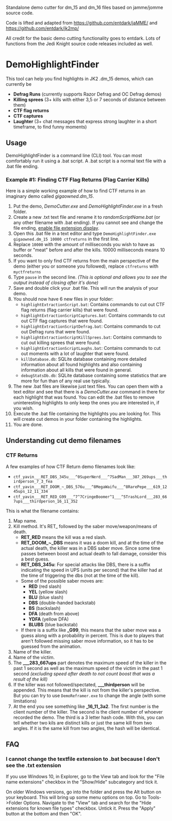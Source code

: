
Standalone demo cutter for dm_15 and dm_16 files based on jamme/jomme source code.

Code is lifted and adapted from https://github.com/entdark/jaMME/ and https://github.com/entdark/jk2mp/

All credit for the basic demo cutting functionality goes to entdark. Lots of functions from the Jedi Knight source code releases included as well. 


# DemoHighlightFinder

This tool can help you find highlights in JK2 .dm_15 demos, which can currently be

- **Defrag Runs** (currently supports Razor Defrag and OC Defrag demos)
- **Killing sprees** (3+ kills with either 3,5 or 7 seconds of distance between them)
- **CTF flag returns**
- **CTF captures**
- **Laughter** (3+ chat messages that express strong laughter in a short timeframe, to find funny moments)

## Usage

DemoHighlightFinder is a command line (CLI) tool. You can most comfortably run it using a .bat script. A .bat script is a normal text file with a .bat file ending. 

### Example #1: Finding CTF Flag Returns (Flag Carrier Kills)
Here is a simple working example of how to find CTF returns in an imaginary demo called *gigaowned.dm_15*.

1. Put the demo, *DemoCutter.exe* and *DemoHighlightFinder.exe* in a fresh folder.
2. Create a new .txt text file and rename it to *randomScriptName.bat* (or any other filename with .bat ending). If you cannot see and change the file ending, [enable file extension display](#showFileExt).
3. Open this .bat file in a text editor and type ```DemoHighlightFinder.exe gigaowned.dm_15 10000 ctfreturns``` in the first line.
4. Replace ``10000`` with the amount of milliseconds you wish to have as buffer or "meat" before and after the kills. 10000 milliseconds means 10 seconds.
5. If you want to only find CTF returns from the main perspective of the demo (either you or someone you followed), replace ``ctfreturns`` with ``myctfreturns``
6. Type ```pause``` in the second line. *(This is optional and allows you to see the output instead of closing after it's done)*
7. Save and double click your .bat file.  This will run the analysis of your demo.
8. You should now have 6 new files in your folder:
	- ``highlightExtractionScript.bat``: Contains commands to cut out CTF flag returns (flag carrier kills) that were found.
	- ``highlightExtractionScriptCaptures.bat``: Contains commands to cut out CTF flag captures that were found.
	- ``highlightExtractionScriptDefrag.bat``: Contains commands to cut out Defrag runs that were found.
	- ``highlightExtractionScriptKillSprees.bat``: Contains commands to cut out killing sprees that were found.
	- ``highlightExtractionScriptLaughs.bat``: Contains commands to cut out moments with a lot of laughter that were found.
	- ``killDatabase.db``: SQLite database containing more detailed information about all found highlights and also containing information about all kills that were found in general.
	- ``debugStatsDb.db``: SQLite database containing some statistics that are more for fun than of any real use typically.
9. The new .bat files are likewise just text files. You can open them with a text editor and see that there is a *DemoCutter.exe* command in there for each highlight that was found. You can edit the .bat files to remove uninteresting highlights to only keep the ones you are interested in, if you wish.
10. Execute the .bat file containing the highlights you are looking for. This will create cut demos in your folder containing the highlights.
11. You are done. 

## Understanding cut demo filenames
### CTF Returns
A few examples of how CTF Return demo filenames look like:
- ``ctf_yavin___RET_DBS_345u___^0SuperNerd___^7SadMan___387_269ups___thirdperson_7_3_fea``
- ``ctf_yavin___RET_DOOM_~_DBS_576u___^8MegaWaifu___^8RarePepe___619_1245ups_12_11_334``
- ``ctf_yavin___RET_RED_G99___^7^7CringeBoomer^1___^5TrashLord___283_667ups___thirdperson_16_11_352``

This is what the filename contains:

1. Map name.
2. Kill method. It's RET_ followed by the saber move/weapon/means of death. 
	- **RET_RED** means the kill was a red slash. 
	- **RET_DOOM_~_DBS** means it was a doom kill, and at the time of the actual death, the killer was in a DBS saber move. Since some time passes between boost and actual death to fall damage, consider this a best guess.
	- **RET_DBS_345u**: For special attacks like DBS, there is a suffix indicating the speed in UPS (units per second) that the killer had at the time of triggering the dbs (not at the time of the kill).
	- Some of the possible saber moves are: 
		- **RED** (red slash)
		- **YEL** (yellow slash)
		- **BLU** (blue slash)
		- **DBS** (double-handed backstab)
		- **BS** (backslash)
		- **DFA** (death from above)
		- **YDFA** (yellow DFA)
		- **BLUBS** (blue backstab)
	- If there is a suffix like **_G99**, this means that the saber move was a guess along with a probability in percent. This is due to players that aren't followed missing saber move information, so it has to be guessed from the animation.
3. Name of the killer.
4. Name of the victim.
5. The **___283_667ups** part denotes the maximum speed of the killer in the past 1 second as well as the maximum speed of the victim in the past 1 second *(excluding speed after death to not count boost that was a result of the kill)*
6. If the killer was not followed/spectated, **___thirdperson** will be appended. This means that the kill is not from the killer's perspective. But you can try to use ``DemoReframer.exe`` to change the angle (with some limitations)
7. At the end you see something like **_16_11_3a2**. The first number is the client number of the killer. The second is the client number of whoever recorded the demo. The third is a 3 letter hash code. With this, you can tell whether two kils are distinct kills or just the same kill from two angles. If it is the same kill from two angles, the hash will be identical.


## FAQ
### <a name="showFileExt"></a>I cannot change the textfile extension to .bat because I don't see the .txt extension

If you use Windows 10, in Explorer, go to the View tab and look for the "File name extensions" checkbox in the "Show/Hide" subcategory and tick it.

On older Windows versions, go into the folder and press the Alt button on your keyboard. This will bring up some menu options on top. Go to Tools->Folder Options. Navigate to the "View" tab and search for the "Hide extensions for known file types" checkbox. Untick it. Press the "Apply" button at the bottom and then "OK".


